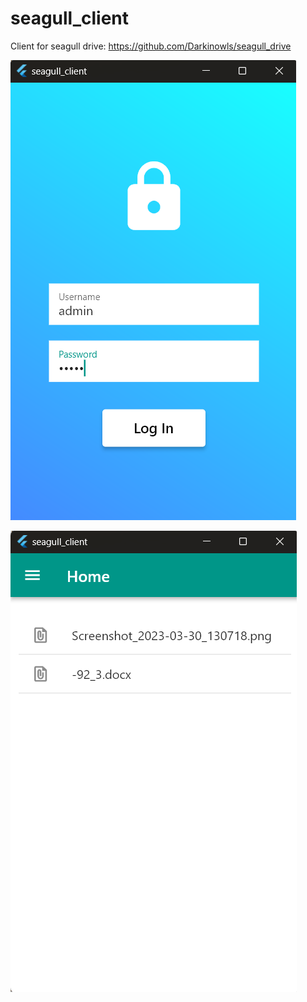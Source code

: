 # seagull_client

Client for seagull drive: 
https://github.com/Darkinowls/seagull_drive

![](Login.png)

![](Home.png)
